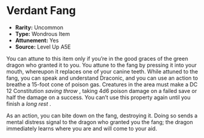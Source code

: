 
# Verdant Fang

* **Rarity:** Uncommon
* **Type:** Wondrous Item
* **Attunement:** Yes
* **Source:** Level Up A5E


You can attune to this item only if you’re in the good graces of the green dragon who granted it to you. You attune to the fang by pressing it into your mouth, whereupon it replaces one of your canine teeth. While attuned to the fang, you can speak and understand Draconic, and you can use an action to breathe a 15-foot cone of poison gas. Creatures in the area must make a DC 12 Constitution _saving throw_ , taking 4d6 poison damage on a failed save or half the damage on a success. You can’t use this property again until you finish a _long rest_ .

As an action, you can bite down on the fang, destroying it. Doing so sends a mental distress signal to the dragon who granted you the fang; the dragon immediately learns where you are and will come to your aid.
